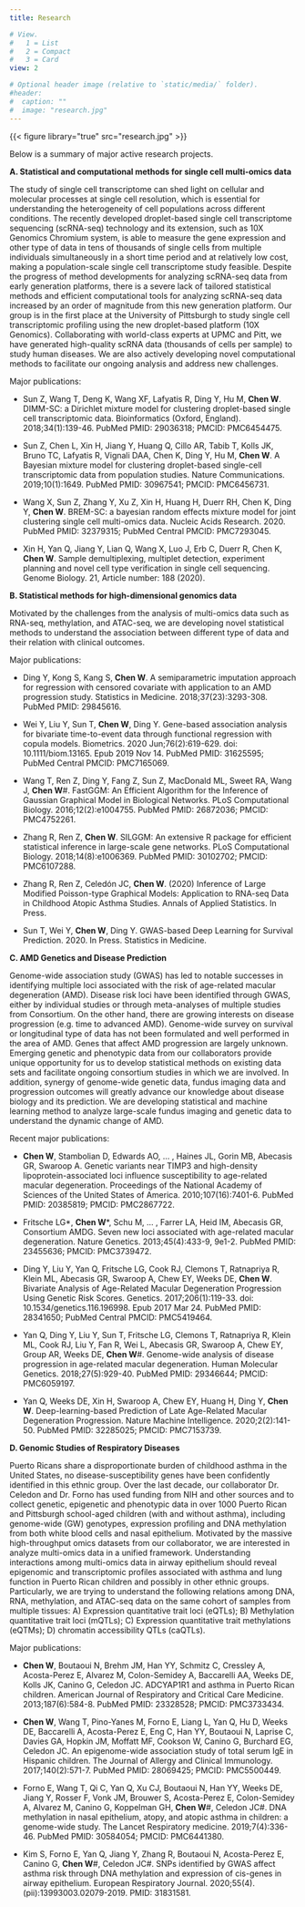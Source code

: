 ```yaml
---
title: Research

# View.
#   1 = List
#   2 = Compact
#   3 = Card
view: 2

# Optional header image (relative to `static/media/` folder).
#header:
#  caption: ""
#  image: "research.jpg"
---
```

{{< figure library="true" src="research.jpg" >}}

Below is a summary of major active research projects.

**A. Statistical and computational methods for single cell multi-omics data**

The study of single cell transcriptome can shed light on cellular and molecular processes at single cell resolution, which is essential for understanding the heterogeneity of cell populations across different conditions. The recently developed droplet-based single cell transcriptome sequencing (scRNA-seq) technology and its extension, such as 10X Genomics Chromium system, is able to measure the gene expression and other type of data in tens of thousands of single cells from multiple individuals simultaneously in a short time period and at relatively low cost, making a population-scale single cell transcriptome study feasible. Despite the progress of method developments for analyzing scRNA-seq data from early generation platforms, there is a severe lack of tailored statistical methods and efficient computational tools for analyzing scRNA-seq data increased by an order of magnitude from this new generation platform. Our group is in the first place at the University of Pittsburgh to study single cell transcriptomic profiling using the new droplet-based platform (10X Genomics). Collaborating with world-class experts at UPMC and Pitt, we have generated high-quality scRNA data (thousands of cells per sample) to study human diseases. We are also actively developing novel computational methods to facilitate our ongoing analysis and address new challenges. 

Major publications: 

+ Sun Z, Wang T, Deng K, Wang XF, Lafyatis R, Ding Y, Hu M, **Chen W**. DIMM-SC: a Dirichlet mixture model for clustering droplet-based single cell transcriptomic data. Bioinformatics (Oxford, England). 2018;34(1):139-46. PubMed PMID: 29036318; PMCID: PMC6454475.

+ Sun Z, Chen L, Xin H, Jiang Y, Huang Q, Cillo AR, Tabib T, Kolls JK, Bruno TC, Lafyatis R, Vignali DAA, Chen K, Ding Y, Hu M, **Chen W**. A Bayesian mixture model for clustering droplet-based single-cell transcriptomic data from population studies. Nature Communications. 2019;10(1):1649. PubMed PMID: 30967541; PMCID: PMC6456731.

+ Wang X, Sun Z, Zhang Y, Xu Z, Xin H, Huang H, Duerr RH, Chen K, Ding Y, **Chen W**. BREM-SC: a bayesian random effects mixture model for joint clustering single cell multi-omics data. Nucleic Acids Research. 2020. PubMed PMID: 32379315; PubMed Central PMCID: PMC7293045.

+ Xin H, Yan Q, Jiang Y, Lian Q, Wang X, Luo J, Erb C, Duerr R, Chen K, **Chen W**. Sample demultiplexing, multiplet detection, experiment planning and novel cell type verification in single cell sequencing. Genome Biology. 21, Article number: 188 (2020). 

**B. Statistical methods for high-dimensional genomics data**

Motivated by the challenges from the analysis of multi-omics data such as RNA-seq, methylation, and ATAC-seq, we are developing novel statistical methods to understand the association between different type of data and their relation with clinical outcomes.

Major publications: 

+ Ding Y, Kong S, Kang S, **Chen W**. A semiparametric imputation approach for regression with censored covariate with application to an AMD progression study. Statistics in Medicine. 2018;37(23):3293-308. PubMed PMID: 29845616.

+ Wei Y, Liu Y, Sun T, **Chen W**, Ding Y. Gene-based association analysis for bivariate time-to-event data through functional regression with copula models. Biometrics. 2020 Jun;76(2):619-629. doi: 10.1111/biom.13165. Epub 2019 Nov 14. PubMed PMID: 31625595; PubMed Central PMCID: PMC7165069.

+ Wang T, Ren Z, Ding Y, Fang Z, Sun Z, MacDonald ML, Sweet RA, Wang J, **Chen W**\#. FastGGM: An Efficient Algorithm for the Inference of Gaussian Graphical Model in Biological Networks. PLoS Computational Biology. 2016;12(2):e1004755. PubMed PMID: 26872036; PMCID: PMC4752261.

+ Zhang R, Ren Z, **Chen W**. SILGGM: An extensive R package for efficient statistical inference in large-scale gene networks. PLoS Computational Biology. 2018;14(8):e1006369. PubMed PMID: 30102702; PMCID: PMC6107288.

+ Zhang R, Ren Z, Celedón JC, **Chen W**. (2020)    Inference of Large Modified Poisson-type Graphical Models: Application to RNA-seq Data in Childhood Atopic Asthma Studies. Annals of Applied Statistics. In Press.

+ Sun T, Wei Y, **Chen W**, Ding Y. GWAS-based Deep Learning for Survival Prediction. 2020. In Press. Statistics in Medicine.  


**C. AMD Genetics and Disease Prediction**

Genome-wide association study (GWAS) has led to notable successes in identifying multiple loci associated with the risk of age-related macular degeneration (AMD). Disease risk loci have been identified through GWAS, either by individual studies or through meta-analyses of multiple studies from Consortium. On the other hand, there are growing interests on disease progression (e.g. time to advanced AMD). Genome-wide survey on survival or longitudinal type of data has not been formulated and well performed in the area of AMD. Genes that affect AMD progression are largely unknown. Emerging genetic and phenotypic data from our collaborators provide unique opportunity for us to develop statistical methods on existing data sets and facilitate ongoing consortium studies in which we are involved. In addition, synergy of genome-wide genetic data, fundus imaging data and progression outcomes will greatly advance our knowledge about disease biology and its prediction. We are developing statistical and machine learning method to analyze large-scale fundus imaging and genetic data to understand the dynamic change of AMD. 

Recent major publications: 

+ **Chen W**, Stambolian D, Edwards AO, … , Haines JL, Gorin MB, Abecasis GR, Swaroop A. Genetic variants near TIMP3 and high-density lipoprotein-associated loci influence susceptibility to age-related macular degeneration. Proceedings of the National Academy of Sciences of the United States of America. 2010;107(16):7401-6. PubMed PMID: 20385819; PMCID: PMC2867722.

+ Fritsche LG\*, **Chen W**\*, Schu M, … , Farrer LA, Heid IM, Abecasis GR, Consortium AMDG. Seven new loci associated with age-related macular degeneration. Nature Genetics. 2013;45(4):433-9, 9e1-2. PubMed PMID: 23455636; PMCID: PMC3739472.

+ Ding Y, Liu Y, Yan Q, Fritsche LG, Cook RJ, Clemons T, Ratnapriya R, Klein ML, Abecasis GR, Swaroop A, Chew EY, Weeks DE, **Chen W**. Bivariate Analysis of Age-Related Macular Degeneration Progression Using Genetic Risk Scores. Genetics. 2017;206(1):119-33. doi: 10.1534/genetics.116.196998. Epub 2017 Mar 24. PubMed PMID: 28341650; PubMed Central PMCID: PMC5419464.

+ Yan Q, Ding Y, Liu Y, Sun T, Fritsche LG, Clemons T, Ratnapriya R, Klein ML, Cook RJ, Liu Y, Fan R, Wei L, Abecasis GR, Swaroop A, Chew EY, Group AR, Weeks DE, **Chen W**\#. Genome-wide analysis of disease progression in age-related macular degeneration. Human Molecular Genetics. 2018;27(5):929-40. PubMed PMID: 29346644; PMCID: PMC6059197.

+ Yan Q, Weeks DE, Xin H, Swaroop A, Chew EY, Huang H, Ding Y, **Chen W**. Deep-learning-based Prediction of Late Age-Related Macular Degeneration Progression. Nature Machine Intelligence. 2020;2(2):141-50. PubMed PMID: 32285025; PMCID: PMC7153739.


**D. Genomic Studies of Respiratory Diseases**

Puerto Ricans share a disproportionate burden of childhood asthma in the United States, no disease-susceptibility genes have been confidently identified in this ethnic group. Over the last decade, our collaborator Dr. Celedon and Dr. Forno has used funding from NIH and other sources and to collect genetic, epigenetic and phenotypic data in over 1000 Puerto Rican and Pittsburgh school-aged children (with and without asthma), including genome-wide (GW) genotypes, expression profiling and DNA methylation from both white blood cells and nasal epithelium. Motivated by the massive high-throughput omics datasets from our collaborator, we are interested in analyze multi-omics data in a unified framework. Understanding interactions among multi-omics data in airway epithelium should reveal epigenomic and transcriptomic profiles associated with asthma and lung function in Puerto Rican children and possibly in other ethnic groups. Particularly, we are trying to understand the following relations among DNA, RNA, methylation, and ATAC-seq data on the same cohort of samples from multiple tissues: A) Expression quantitative trait loci (eQTLs); B) Methylation quantitative trait loci (mQTLs); C) Expression quantitative trait methylations (eQTMs); D) chromatin accessibility QTLs (caQTLs). 

Major publications: 

+ **Chen W**, Boutaoui N, Brehm JM, Han YY, Schmitz C, Cressley A, Acosta-Perez E, Alvarez M, Colon-Semidey A, Baccarelli AA, Weeks DE, Kolls JK, Canino G, Celedon JC. ADCYAP1R1 and asthma in Puerto Rican children. American Journal of Respiratory and Critical Care Medicine. 2013;187(6):584-8. PubMed PMID: 23328528; PMCID: PMC3733434.

+ **Chen W**, Wang T, Pino-Yanes M, Forno E, Liang L, Yan Q, Hu D, Weeks DE, Baccarelli A, Acosta-Perez E, Eng C, Han YY, Boutaoui N, Laprise C, Davies GA, Hopkin JM, Moffatt MF, Cookson W, Canino G, Burchard EG, Celedon JC. An epigenome-wide association study of total serum IgE in Hispanic children. The Journal of Allergy and Clinical Immunology. 2017;140(2):571-7. PubMed PMID: 28069425; PMCID: PMC5500449.

+ Forno E, Wang T, Qi C, Yan Q, Xu CJ, Boutaoui N, Han YY, Weeks DE, Jiang Y, Rosser F, Vonk JM, Brouwer S, Acosta-Perez E, Colon-Semidey A, Alvarez M, Canino G, Koppelman GH, **Chen W**\#, Celedon JC#. DNA methylation in nasal epithelium, atopy, and atopic asthma in children: a genome-wide study. The Lancet Respiratory medicine. 2019;7(4):336-46. PubMed PMID: 30584054; PMCID: PMC6441380.

+ Kim S, Forno E, Yan Q, Jiang Y, Zhang R, Boutaoui N, Acosta-Perez E, Canino G, **Chen W**\#, Celedon JC#. SNPs identified by GWAS affect asthma risk through DNA methylation and expression of cis-genes in airway epithelium. European Respiratory Journal. 2020;55(4).(pii):13993003.02079-2019. PMID: 31831581.

